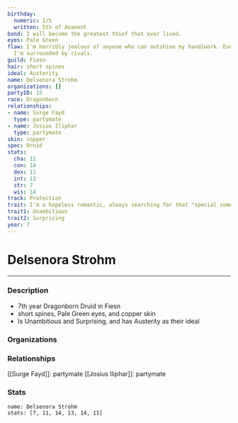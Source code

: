 ```yaml
---
birthday:
  numeric: 1/5
  written: 5th of Avanent
bond: I will become the greatest thief that ever lived.
eyes: Pale Green
flaw: I'm horribly jealous of anyone who can outshine my handiwork. Everywhere I go,
  I'm surrounded by rivals.
guild: Fiesn
hair: short spines
ideal: Austerity
name: Delsenora Strohm
organizations: []
partyID: 15
race: Dragonborn
relationships:
- name: Surge Fayd
  type: partymate
- name: Josius Iliphar
  type: partymate
skin: copper
spec: Druid
stats:
  cha: 11
  con: 14
  dex: 11
  int: 13
  str: 7
  wis: 14
track: Protection
trait: I'm a hopeless romantic, always searching for that "special someone."
trait1: Unambitious
trait2: Surprising
year: 7
---
```

# Delsenora Strohm
---
### Description
- 7th year Dragonborn Druid in Fiesn
- short spines, Pale Green eyes, and copper skin
- Is Unambitious and Surprising, and has Austerity as their ideal

### Organizations
### Relationships
[[Surge Fayd]]: partymate
[[Josius Iliphar]]: partymate
### Stats
```statblock
name: Delsenora Strohm
stats: [7, 11, 14, 13, 14, 11]
```